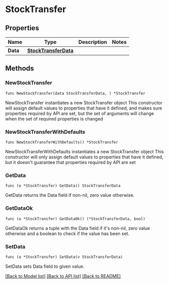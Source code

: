 # StockTransfer

## Properties

Name | Type | Description | Notes
------------ | ------------- | ------------- | -------------
**Data** | [**StockTransferData**](StockTransferData.md) |  | 

## Methods

### NewStockTransfer

`func NewStockTransfer(data StockTransferData, ) *StockTransfer`

NewStockTransfer instantiates a new StockTransfer object
This constructor will assign default values to properties that have it defined,
and makes sure properties required by API are set, but the set of arguments
will change when the set of required properties is changed

### NewStockTransferWithDefaults

`func NewStockTransferWithDefaults() *StockTransfer`

NewStockTransferWithDefaults instantiates a new StockTransfer object
This constructor will only assign default values to properties that have it defined,
but it doesn't guarantee that properties required by API are set

### GetData

`func (o *StockTransfer) GetData() StockTransferData`

GetData returns the Data field if non-nil, zero value otherwise.

### GetDataOk

`func (o *StockTransfer) GetDataOk() (*StockTransferData, bool)`

GetDataOk returns a tuple with the Data field if it's non-nil, zero value otherwise
and a boolean to check if the value has been set.

### SetData

`func (o *StockTransfer) SetData(v StockTransferData)`

SetData sets Data field to given value.



[[Back to Model list]](../README.md#documentation-for-models) [[Back to API list]](../README.md#documentation-for-api-endpoints) [[Back to README]](../README.md)


